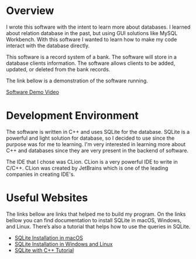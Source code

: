 # Overview

I wrote this software with the intent  to learn more about databases. I learned about relation database
in the past, but using GUI solutions like MySQL Workbench. With this software I wanted to learn how to
make my code interact with the database directly. 

This software is a record system of a bank. The software will store in a database clients information.
The software allows clients to be added, updated, or deleted from the bank records. 

The link bellow is a demonstration of the software running. 

[Software Demo Video](https://www.youtube.com/watch?v=8UjBdMedC8A)

# Development Environment

The software is written in C++ and uses SQLite for the database. SQLite is a powerful and light solution
for database, so I decided to use since the purpose was for me to learning. I'm very interested in learning
more about C++ and databases since they are very present in the backend of software.

The IDE that I chose was CLion. CLion is a very powerful IDE to write in C/C++. CLion was created by JetBrains
which is one of the leading companies in creating IDE's.

# Useful Websites

The links bellow are links that helped me to build my program. On the links bellow you can find documentation 
to install SQLite in macOS, Windows, and Linux. There’s also a tutorial that helps how to use the queries in
SQLite.

* [SQLite Installation in macOS](https://www.devdungeon.com/content/compiling-sqlite3-c)
* [SQLite Installation in Windows and Linux](https://www.geeksforgeeks.org/introduction-to-sqlite/)
* [SQLite with C++ Tutorial](https://www.sqlitetutorial.net)
